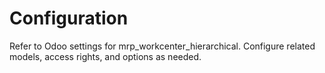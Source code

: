 # Configuration

Refer to Odoo settings for mrp_workcenter_hierarchical. Configure related models, access rights, and options as needed.
